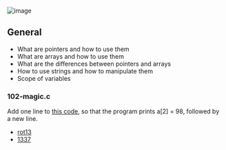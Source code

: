 ![image](https://github.com/pixie-a/alx-low_level_programming/assets/101095081/23f9be7e-5d3f-4e8d-b823-2f97c4b2cc6d)

## General
* What are pointers and how to use them
* What are arrays and how to use them
* What are the differences between pointers and arrays
* How to use strings and how to manipulate them
* Scope of variables

### 102-magic.c
Add one line to [this code](https://github.com/alx-tools/make_magic_happen/blob/master/magic.c), so that the program prints a[2] = 98, followed by a new line.

* [rot13](https://en.wikipedia.org/wiki/ROT13)
* [1337](https://en.wikipedia.org/wiki/Leet)
